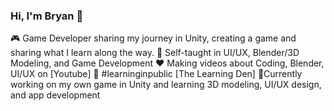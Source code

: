 ### Hi, I'm Bryan 🍂

🎮 Game Developer sharing my journey in Unity, creating a game and sharing what I learn along the way.
🌱 Self-taught in UI/UX, Blender/3D Modeling, and Game Development
❤️ Making videos about Coding, Blender, UI/UX on [Youtube]
🌸 #learninginpublic [The Learning Den]
🎯Currently working on my own game in Unity and learning 3D modeling, UI/UX design, and app development
